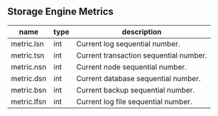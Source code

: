 
Storage Engine Metrics
----------------------

| name | type | description  |
|---|---|---|
| metric.lsn | int | Current log sequential number. |
| metric.tsn | int | Current transaction sequential number. |
| metric.nsn | int | Current node sequential number. |
| metric.dsn | int | Current database sequential number. |
| metric.bsn | int | Current backup sequential number. |
| metric.lfsn | int | Current log file sequential number. |
